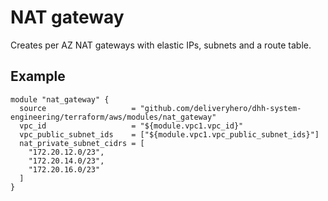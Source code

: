 # NAT gateway

Creates per AZ NAT gateways with elastic IPs, subnets and a route table.

## Example

```hcl
module "nat_gateway" {
  source                   = "github.com/deliveryhero/dhh-system-engineering/terraform/aws/modules/nat_gateway"
  vpc_id                   = "${module.vpc1.vpc_id}"
  vpc_public_subnet_ids    = ["${module.vpc1.vpc_public_subnet_ids}"]
  nat_private_subnet_cidrs = [
    "172.20.12.0/23",
    "172.20.14.0/23",
    "172.20.16.0/23"
  ]
}
```
